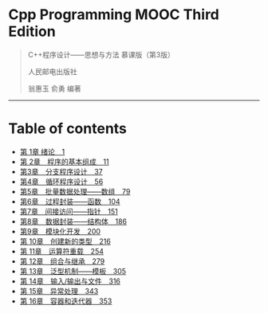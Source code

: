 # Cpp Programming MOOC Third Edition

> C++程序设计——思想与方法 慕课版（第3版）
>
> 人民邮电出版社
>
> 翁惠玉 俞勇 编著

---

# Table of contents
* [第 1章 绪论　1](Book/chap01.md)
* [第 2章　程序的基本组成　11](Book/chap02.md)
* [第3章　分支程序设计　37](Book/chap03.md)
* [第4章　循环程序设计　56](Book/chap04.md)
* [第5章　批量数据处理——数组　79](Book/chap05.md)
* [第6章　过程封装——函数　104](Book/chap06.md)
* [第7章　间接访问——指针　151](Book/chap07.md)
* [第8章　数据封装——结构体　186](Book/chap08.md)
* [第9章　模块化开发　200](Book/chap09.md)
* [第 10章　创建新的类型　216](Book/chap10.md)
* [第 11章　运算符重载　254](Book/chap11.md)
* [第 12章　组合与继承　279](Book/chap12.md)
* [第 13章　泛型机制——模板　305](Book/chap13.md)
* [第 14章　输入/输出与文件　316](Book/chap14.md)
* [第 15章　异常处理　343](Book/chap15.md)
* [第 16章　容器和迭代器　353](Book/chap16.md)
